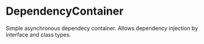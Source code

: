 # DependencyContainer
Simple asynchronous dependecy container. Allows dependency injection by interface and class types.
